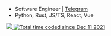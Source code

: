 * Software Engineer | [Telegram](https://t.me/yallxe)
* Python, Rust, JS/TS, React, Vue
<div><a href="https://hits.seeyoufarm.com"><img src="https://hits.seeyoufarm.com/api/count/incr/badge.svg?url=https%3A%2F%2Fgithub.com%2Fyallxe&count_bg=%2347175A&title_bg=%23454545&icon=googlepodcasts.svg&icon_color=%23E7E7E7&title=hits&edge_flat=true"/>  </a><a href="https://wakatime.com/@3da9f490-6b7e-4fc3-8077-459706e8ff22"><img src="https://wakatime.com/badge/user/3da9f490-6b7e-4fc3-8077-459706e8ff22.svg" alt="Total time coded since Dec 11 2021" /></a></div>
